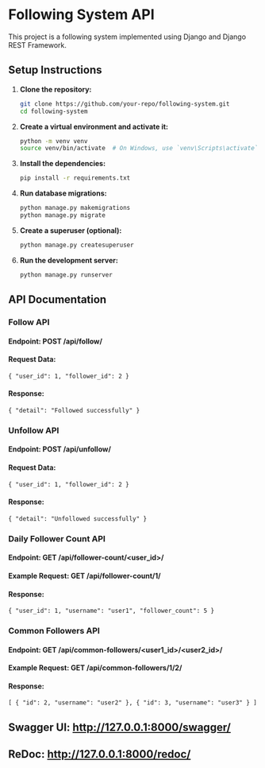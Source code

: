 # Following System API

This project is a following system implemented using Django and Django REST Framework.

## Setup Instructions

1. **Clone the repository:**

   ```bash
   git clone https://github.com/your-repo/following-system.git
   cd following-system
   ```
2. **Create a virtual environment and activate it:**

   ```bash
   python -m venv venv
   source venv/bin/activate  # On Windows, use `venv\Scripts\activate`
   ```

3. **Install the dependencies:**
    ```bash
    pip install -r requirements.txt
    ```

4. **Run database migrations:**

    ```bash
    python manage.py makemigrations
    python manage.py migrate
   ```
5. **Create a superuser (optional):**

    ```bash
    python manage.py createsuperuser
    ```
6. **Run the development server:**

    ```bash
    python manage.py runserver
   ```

## API Documentation
### Follow API
#### Endpoint: POST /api/follow/
#### Request Data:

`{
  "user_id": 1,
  "follower_id": 2
}`

#### Response:
`{
  "detail": "Followed successfully"
}`

### Unfollow API
#### Endpoint: POST /api/unfollow/
#### Request Data:
`{
  "user_id": 1,
  "follower_id": 2
}`
#### Response:
`{
  "detail": "Unfollowed successfully"
}`

### Daily Follower Count API
#### Endpoint: GET /api/follower-count/<user_id>/
#### Example Request: GET /api/follower-count/1/
#### Response:
`{
  "user_id": 1,
  "username": "user1",
  "follower_count": 5
}`

### Common Followers API
#### Endpoint: GET /api/common-followers/<user1_id>/<user2_id>/
#### Example Request: GET /api/common-followers/1/2/
#### Response:
`[
  {
    "id": 2,
    "username": "user2"
  },
  {
    "id": 3,
    "username": "user3"
  }
]`



## Swagger UI: http://127.0.0.1:8000/swagger/
## ReDoc: http://127.0.0.1:8000/redoc/